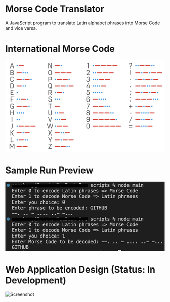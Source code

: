 # Morse Code Translator

A JavaScript program to translate Latin alphabet phrases into Morse Code and vice versa.

# International Morse Code
![Screenshot](https://github.com/sarahroy/Morse_Code_Translator/blob/main/images/InternationalMorseCode.png)


# Sample Run Preview 
![Screenshot](https://github.com/sarahroy/Morse_Code_Translator/blob/main/images/SampleRun.png)

# Web Application Design (Status: In Development)
![Screenshot](https://github.com/sarahroy/JavaScript/blob/49448f56320d87f136d01c6229de318ff76b7f4c/images/Web_App_Design.png)
